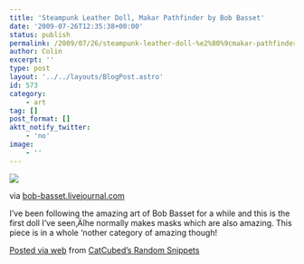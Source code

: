 ```yaml
---
title: 'Steampunk Leather Doll, Makar Pathfinder by Bob Basset'
date: '2009-07-26T12:35:38+00:00'
status: publish
permalink: /2009/07/26/steampunk-leather-doll-%e2%80%9cmakar-pathfinder%e2%80%9d-by-bob-basset
author: Colin
excerpt: ''
type: post
layout: '../../layouts/BlogPost.astro'
id: 573
category:
    - art
tag: []
post_format: []
aktt_notify_twitter:
    - 'no'
image:
    - ''
---
```

[![](https://posterous.com/getfile/files.posterous.com/catcubed/FgiDozqwsttzImqkkqpicDwvuayoHlibqvtoHtjruporybFaavFsAFkmypoa/media_httpljplusruimg4bobobbassetSteamDoll1jpg_fiHpqeiJreGsakd.jpg.scaled500.jpg) ](https://bob-basset.livejournal.com/107906.html)

via [bob-basset.livejournal.com](https://bob-basset.livejournal.com/107906.html)

I’ve been following the amazing art of Bob Basset for a while and this is the first doll I’ve seen‚Äîhe normally makes masks which are also amazing. This piece is in a whole ‘nother category of amazing though!

[Posted via web](https://posterous.com) from [CatCubed’s Random Snippets](https://links.catcubed.com/steampunk-leather-doll-makar-pathfinder-by-bo)